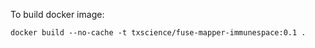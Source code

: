 
To build docker image:
```shell
docker build --no-cache -t txscience/fuse-mapper-immunespace:0.1 .
```